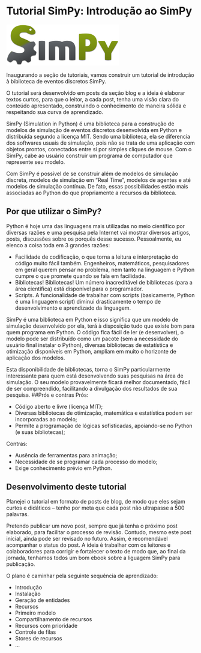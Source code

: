 # Tutorial SimPy: Introdução ao SimPy 
![SimPy logo](SimPy_Logo300.png)

Inaugurando a seção de tutoriais, vamos construir um tutorial de introdução à biblioteca de eventos discretos SimPy.

O tutorial será desenvolvido em posts da seção blog e a ideia é elaborar textos curtos, para que o leitor, a cada post, tenha uma visão clara do conteúdo apresentado, construindo o conhecimento de maneira sólida e respeitando sua curva de aprendizado.

SimPy (Simulation in Python) é uma biblioteca para a construção de modelos de simulação de eventos discretos desenvolvida em Python e distribuída segundo a licença MIT.  Sendo uma biblioteca, ela se diferencia dos softwares usuais de simulação, pois não se trata de uma aplicação com objetos prontos, conectados entre si por simples cliques de mouse. Com o SimPy, cabe ao usuário construir um programa de computador que represente seu modelo.

Com SimPy é possível de se construir além de modelos de simulação discreta, modelos de simulação em “Real Time”, modelos de agentes e até modelos de simulação contínua. De fato, essas possibilidades estão mais associadas ao Python do que propriamente a recursos da biblioteca.
## Por que utilizar o SimPy?
Python é hoje uma das linguagens mais utilizadas no meio científico por diversas razões e uma pesquisa pela Internet vai mostrar diversos artigos, posts, discussões sobre os porquês desse sucesso. Pessoalmente, eu elenco a coisa toda em 3 grandes razões:

   - Facilidade de codificação, o que torna a leitura e interpretação do código muito fácil também. Engenheiros, matemáticos, pesquisadores em geral querem pensar no problema, nem tanto na linguagem e Python cumpre o que promete quando se fala em facilidade.
   - Bibliotecas! Bibliotecas! Um número inacreditável de bibliotecas (para a área científica) está disponível para o programador.
   - Scripts. A funcionalidade de trabalhar com scripts (basicamente, Python é uma linguagem script) diminui drasticamente o tempo de desenvolvimento e aprendizado da linguagem.


SimPy é uma biblioteca em Python e isso significa que um modelo de simulação desenvolvido por ela, terá à disposição tudo que existe bom para quem programa em Python. O código fica fácil de ler (e desenvolver), o modelo pode ser distribuído como um pacote (sem a necessidade do usuário final instalar o Python), diversas bibliotecas de estatística e otimização disponíveis em Python, ampliam em muito o horizonte de aplicação dos modelos.

Esta disponibilidade de bibliotecas, torna o SimPy particularmente interessante para quem está desenvolvendo suas pesquisas na área de simulação. O seu modelo provavelmente ficará melhor documentado, fácil de ser compreendido, facilitando a divulgação dos resultados de sua pesquisa.
##Prós e contras
Prós:

- Código aberto e livre (licença MIT);
- Diversas bibliotecas de otimização, matemática e estatística podem ser incorporadas ao modelo;
- Permite a programação de lógicas sofisticadas, apoiando-se no Python (e suas bibliotecas);

Contras:

- Ausência de ferramentas para animação;
- Necessidade de se programar cada processo do modelo;
- Exige conhecimento prévio em Python.

## Desenvolvimento deste tutorial
Planejei o tutorial em formato de posts de blog, de modo que eles sejam curtos e didáticos – tenho por meta que cada post não ultrapasse a 500 palavras.

Pretendo publicar um novo post, sempre que já tenha o próximo post elaborado, para facilitar o processo de revisão. Contudo, mesmo este post inicial, ainda pode ser revisado no futuro. Assim, é recomendável acompanhar o status do post. A ideia é trabalhar com os leitores e colaboradores para corrigir e fortalecer o texto de modo que, ao final da jornada, tenhamos todos um bom ebook sobre a liguagem SimPy para publicação.

O plano é caminhar pela seguinte sequência de aprendizado:

- Introdução
- Instalação
- Geração de entidades
- Recursos
- Primeiro modelo
- Compartilhamento de recursos
- Recursos com prioridade
- Controle de filas
- Stores de recursos
- ...

 

